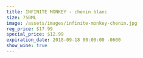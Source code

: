 ```yaml
---
title: INFINITE MONKEY - chenin blanc
size: 750ML
image: /assets/images/infinite-monkey-chenin.jpg
reg_price: $17.99
special_price: $12.99
expiration_date: 2018-09-18 00:00:00 -0600
show_wine: true
---
```


